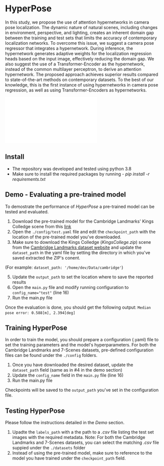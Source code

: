 # HyperPose

In this study, we propose the use of attention hypernetworks in camera pose
localization. The dynamic nature of natural scenes, including changes in
environment, perspective, and lighting, creates an inherent domain gap
between the training and test sets that limits the accuracy of contemporary
localization networks. To overcome this issue, we suggest a camera pose
regressor that integrates a hypernetwork. During inference, the hypernetwork
generates adaptive weights for the localization regression heads based on
the input image, effectively reducing the domain gap. We also suggest the
use of a Transformer-Encoder as the hypernetwork, instead of the common
multilayer perceptron, to derive an attention hypernetwork. The proposed
approach achieves superior results compared to state-of-the-art methods on
contemporary datasets. To the best of our knowledge, this is the first
instance of using hypernetworks in camera pose regression, as well as using
Transformer-Encoders as hypernetworks.

![plot](./img/hyper_intro1.pdf?raw=true "Title")


## Install
* The repository was developed and tested using python 3.8
* Make sure to install the required packages by running - *pip install -r requirements.txt*


## Demo - Evaluating a pre-trained model
To demostrate the performance of *HyperPose* a pre-trained model can be tested and evaluated.
1. Download the pre-trained model for the Cambridge Landmarks' Kings Colledge scene from this [link](https://drive.google.com/file/d/1QFOR9dsQxsmiB-XjonGYteTuawHAUMGu/view?usp=share_link)
2. Open the `./config/test.yaml` file and edit the `checkpoint_path` with the location of the pre-trained model you've downloaded.
3. Make sure to download the Kings Colledge (*KingsCollege.zip*) scene from the [Cambridge Landmarks dataset website](https://www.repository.cam.ac.uk/handle/1810/251342) and update the `dataset_path` in the yaml file by setting the directory in which you've saved extracted the ZIP's conent.

(For example: `dataset_path: '/home/dev/Data/cambridge'`)

5. Update the `output_path` to set the location where to save the reported results
7. Open the `main.py` file and modify running configuration to `config_name="test"` (line 16)
8. Run the main.py file

Once the evaluation is done, you should get the following output:
`Median pose error: 0.588[m], 2.394[deg]`


## Training HyperPose
In order to train the model, you should prepare a configuration (.yaml) file to set the training parameters and the model's hyperparameters.
For both the Cambridge Landmarks and 7-Scenes datasets, pre-defined configuration files can be found under the `./config` folders.
1. Once you have downloaded the desired dataset, update the `dataset_path` field (same as in #4 in the demo section)
2. Update the `config_name` field in the `main.py` file (line 16)
3. Run the main.py file

Checkpoints will be saved to the `output_path` you've set in the configuration file.

## Testing HyperPose
Please follow the instructions detailed in the *Demo* section.
1. Upadte the `labels_path` with a the path to a *.csv* file listing the test set images with the required metadata.
Note: For both the Cambridge Landmarks and 7-Scenes datasets, you can select the matching *.csv* file suppied under the `./datasets` folder
2. Instead of using the pre-trained model, make sure to reference to the model you have trained under the `checkpoint_path` field.
